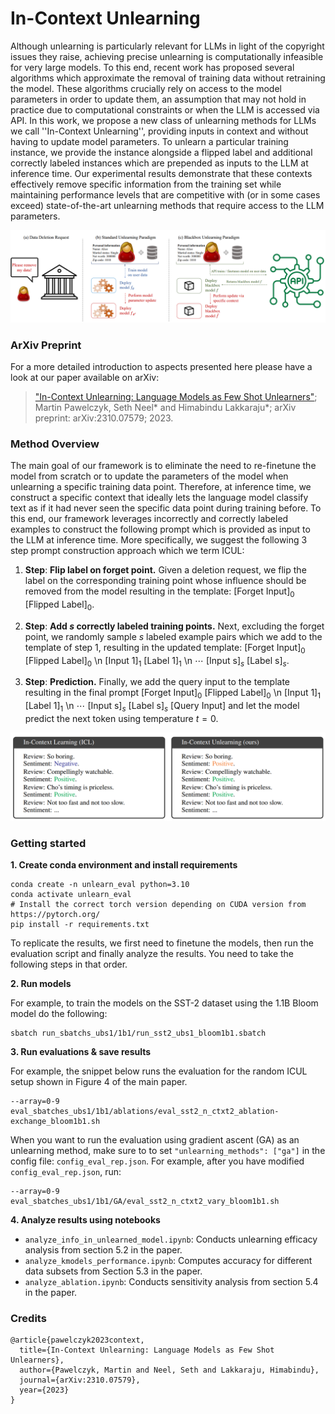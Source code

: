# In-Context Unlearning

Although unlearning is particularly relevant for LLMs in light of the copyright issues they raise, achieving precise unlearning is computationally infeasible for very large models. To this end, recent work has proposed several algorithms which approximate the removal of training data without retraining the model. These algorithms crucially rely on access to the model parameters in order to update them, an assumption that may not hold in practice due to computational constraints or when the LLM is accessed via API. In this work, we propose a new class of unlearning methods for LLMs we call ''In-Context Unlearning'', providing inputs in context and without having to update model parameters. To unlearn a particular training instance, we provide the instance alongside a flipped label and additional correctly labeled instances which are prepended as inputs to the LLM at inference time. Our experimental results demonstrate that these contexts effectively remove specific information from the training set while maintaining performance levels that are competitive with (or in some cases exceed) state-of-the-art unlearning methods that require access to the LLM parameters.

![Setup](teaser_full.PNG)

### ArXiv Preprint
For a more detailed introduction to aspects presented here please have a look at our paper available on arXiv:

>["In-Context Unlearning: Language Models as Few Shot Unlearners"](https://arxiv.org/abs/2310.07579); Martin Pawelczyk, Seth Neel* and Himabindu Lakkaraju*;
arXiv preprint: arXiv:2310.07579;  2023.

### Method Overview

The main goal of our framework is to eliminate the need to re-finetune the model from scratch or to update the parameters of the model when unlearning a specific training data point. 
Therefore, at inference time, we construct a specific context that ideally lets the language model classify text as if it had never seen the specific data point during training before.
To this end, our framework leverages incorrectly and correctly labeled examples to construct the following prompt which is provided as input to the LLM at inference time.
More specifically, we suggest the following 3 step prompt construction approach which we term ICUL:

1. **Step**: **Flip label on forget point.** Given a deletion request, we flip the label on the corresponding training point whose influence should be removed from the model resulting in the template: $[\text{Forget Input}]_0$ $[\text{Flipped Label}]_0$.

2. **Step**: **Add $s$ correctly labeled training points.**
Next, excluding the forget point, we randomly sample $s$ labeled example pairs which we add to the template of step 1, resulting in the updated template: $[\text{Forget Input}]_0$ $[\text{Flipped Label}]_0$ \n  $[\text{Input 1}]_1$ $[\text{Label 1}]_1$ \n $\cdots$ $[\text{Input s}]_s$ $[\text{Label s}]_s$.

3. **Step**: **Prediction.** Finally, we add the query input to the template resulting in the final prompt $[\text{Forget Input}]_0$ $[\text{Flipped Label}]_0$ \n  $[\text{Input 1}]_1$ $[\text{Label 1}]_1$ \n $\cdots$ $[\text{Input s}]_s$ $[\text{Label s}]_s$  $[\text{Query Input}]$  and let the model predict the next token using temperature $t=0$.


![In-Context Unlearning example](icul.PNG)

### Getting started

**1. Create conda environment and install requirements**

```
conda create -n unlearn_eval python=3.10 
conda activate unlearn_eval
# Install the correct torch version depending on CUDA version from https://pytorch.org/
pip install -r requirements.txt
```

To replicate the results, we first need to finetune the models, then run the evaluation script and finally analyze the results.
You need to take the following steps in that order.

**2. Run models**

For example, to train the models on the SST-2 dataset using the 1.1B Bloom model do the following:
```
sbatch run_sbatchs_ubs1/1b1/run_sst2_ubs1_bloom1b1.sbatch
```

**3. Run evaluations & save results**

For example, the snippet below runs the evaluation for the random ICUL setup shown in Figure 4 of the main paper. 
```
--array=0-9 eval_sbatches_ubs1/1b1/ablations/eval_sst2_n_ctxt2_ablation-exchange_bloom1b1.sh
```
When you want to run the evaluation using gradient ascent (GA) as an unlearning method, make sure to to set ``"unlearning_methods": ["ga"]`` in the config file: ``config_eval_rep.json``. For example, after you have modified ``config_eval_rep.json``, run:
```
--array=0-9 eval_sbatches_ubs1/1b1/GA/eval_sst2_n_ctxt2_vary_bloom1b1.sh
```

**4. Analyze results using notebooks**
- ``analyze_info_in_unlearned_model.ipynb``: Conducts unlearning efficacy analysis from section 5.2 in the paper.
- ``analyze_kmodels_performance.ipynb``: Computes accuracy for different data subsets from Section 5.3 in the paper.
- ``analyze_ablation.ipynb``: Conducts sensitivity analysis from section 5.4 in the paper.


### Credits
```
@article{pawelczyk2023context,
  title={In-Context Unlearning: Language Models as Few Shot Unlearners},
  author={Pawelczyk, Martin and Neel, Seth and Lakkaraju, Himabindu},
  journal={arXiv:2310.07579},
  year={2023}
}
```
